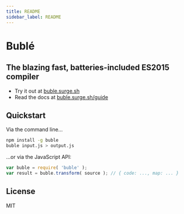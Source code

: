 ```yaml
---
title: README
sidebar_label: README
---
```

# Bublé

## The blazing fast, batteries-included ES2015 compiler

* Try it out at [buble.surge.sh](https://buble.surge.sh)
* Read the docs at [buble.surge.sh/guide](https://buble.surge.sh/guide)


## Quickstart

Via the command line...

```bash
npm install -g buble
buble input.js > output.js
```

...or via the JavaScript API:

```js
var buble = require( 'buble' );
var result = buble.transform( source ); // { code: ..., map: ... }
```


## License

MIT

